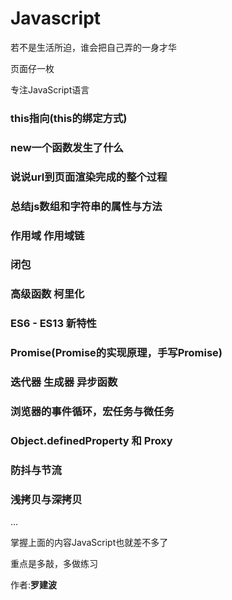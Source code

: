 # Javascript

若不是生活所迫，谁会把自己弄的一身才华

页面仔一枚

专注JavaScript语言

### this指向(this的绑定方式)

### new一个函数发生了什么

### 说说url到页面渲染完成的整个过程

### 总结js数组和字符串的属性与方法

### 作用域  作用域链 

### 闭包

### 高级函数 柯里化

### ES6 - ES13 新特性

### Promise(Promise的实现原理，手写Promise)

### 迭代器  	生成器  	异步函数

### 浏览器的事件循环，宏任务与微任务

### Object.definedProperty 和 Proxy

### 防抖与节流

### 浅拷贝与深拷贝

...

掌握上面的内容JavaScript也就差不多了

重点是多敲，多做练习

作者:**罗建波**
